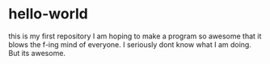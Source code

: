 # hello-world
this is my first repository
I am hoping to make a program so awesome that it blows the f-ing mind of everyone. 
I seriously dont know what I am doing.
But its awesome.

